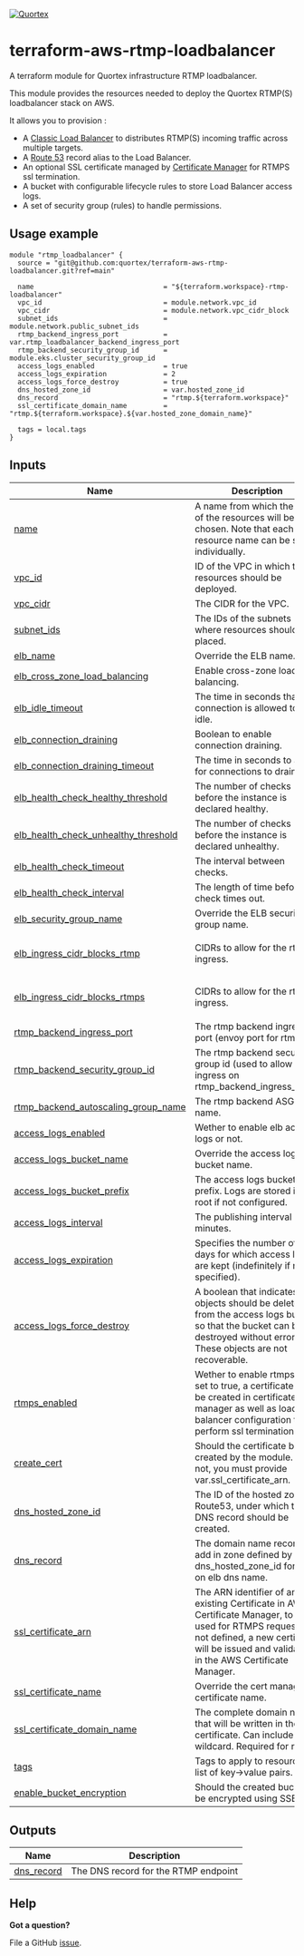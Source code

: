 <!--

** DO NOT EDIT THIS FILE
**
** This file was automatically generated by `terraform-docs`.
** 1) Make all changes to `.terraform-docs.yml`
** 2) Run `make doc` to rebuild this file.
**

-->

[![Quortex][logo]](https://quortex.io)

# terraform-aws-rtmp-loadbalancer
A terraform module for Quortex infrastructure RTMP loadbalancer.



This module provides the resources needed to deploy the Quortex RTMP(S) loadbalancer stack on AWS.


It allows you to provision :
- A [Classic Load Balancer](https://docs.aws.amazon.com/elasticloadbalancing/latest/classic/introduction.html) to distributes RTMP(S) incoming traffic across multiple targets.
- A [Route 53](https://docs.aws.amazon.com/Route53/latest/DeveloperGuide/Welcome.html) record alias to the Load Balancer.
- An optional SSL certificate managed by [Certificate Manager](https://docs.aws.amazon.com/acm/latest/userguide/acm-overview.html) for RTMPS ssl termination.
- A bucket with configurable lifecycle rules to store Load Balancer access logs.
- A set of security group (rules) to handle permissions.


## Usage example

```hcl
module "rtmp_loadbalancer" {
  source = "git@github.com:quortex/terraform-aws-rtmp-loadbalancer.git?ref=main"

  name                                = "${terraform.workspace}-rtmp-loadbalancer"
  vpc_id                              = module.network.vpc_id
  vpc_cidr                            = module.network.vpc_cidr_block
  subnet_ids                          = module.network.public_subnet_ids
  rtmp_backend_ingress_port           = var.rtmp_loadbalancer_backend_ingress_port
  rtmp_backend_security_group_id      = module.eks.cluster_security_group_id
  access_logs_enabled                 = true
  access_logs_expiration              = 2
  access_logs_force_destroy           = true
  dns_hosted_zone_id                  = var.hosted_zone_id
  dns_record                          = "rtmp.${terraform.workspace}"
  ssl_certificate_domain_name         = "rtmp.${terraform.workspace}.${var.hosted_zone_domain_name}"

  tags = local.tags
}
```







## Inputs

| Name | Description | Type | Default | Required |
|------|-------------|------|---------|:--------:|
| <a name="input_name"></a> [name](#input\_name) | A name from which the name of the resources will be chosen. Note that each resource name can be set individually. | `string` | n/a | yes |
| <a name="input_vpc_id"></a> [vpc\_id](#input\_vpc\_id) | ID of the VPC in which the resources should be deployed. | `string` | n/a | yes |
| <a name="input_vpc_cidr"></a> [vpc\_cidr](#input\_vpc\_cidr) | The CIDR for the VPC. | `string` | n/a | yes |
| <a name="input_subnet_ids"></a> [subnet\_ids](#input\_subnet\_ids) | The IDs of the subnets where resources should be placed. | `list(string)` | `[]` | no |
| <a name="input_elb_name"></a> [elb\_name](#input\_elb\_name) | Override the ELB name. | `string` | `""` | no |
| <a name="input_elb_cross_zone_load_balancing"></a> [elb\_cross\_zone\_load\_balancing](#input\_elb\_cross\_zone\_load\_balancing) | Enable cross-zone load balancing. | `bool` | `false` | no |
| <a name="input_elb_idle_timeout"></a> [elb\_idle\_timeout](#input\_elb\_idle\_timeout) | The time in seconds that the connection is allowed to be idle. | `number` | `60` | no |
| <a name="input_elb_connection_draining"></a> [elb\_connection\_draining](#input\_elb\_connection\_draining) | Boolean to enable connection draining. | `bool` | `true` | no |
| <a name="input_elb_connection_draining_timeout"></a> [elb\_connection\_draining\_timeout](#input\_elb\_connection\_draining\_timeout) | The time in seconds to allow for connections to drain. | `number` | `300` | no |
| <a name="input_elb_health_check_healthy_threshold"></a> [elb\_health\_check\_healthy\_threshold](#input\_elb\_health\_check\_healthy\_threshold) | The number of checks before the instance is declared healthy. | `number` | `6` | no |
| <a name="input_elb_health_check_unhealthy_threshold"></a> [elb\_health\_check\_unhealthy\_threshold](#input\_elb\_health\_check\_unhealthy\_threshold) | The number of checks before the instance is declared unhealthy. | `number` | `2` | no |
| <a name="input_elb_health_check_timeout"></a> [elb\_health\_check\_timeout](#input\_elb\_health\_check\_timeout) | The interval between checks. | `number` | `5` | no |
| <a name="input_elb_health_check_interval"></a> [elb\_health\_check\_interval](#input\_elb\_health\_check\_interval) | The length of time before the check times out. | `number` | `10` | no |
| <a name="input_elb_security_group_name"></a> [elb\_security\_group\_name](#input\_elb\_security\_group\_name) | Override the ELB security group name. | `string` | `""` | no |
| <a name="input_elb_ingress_cidr_blocks_rtmp"></a> [elb\_ingress\_cidr\_blocks\_rtmp](#input\_elb\_ingress\_cidr\_blocks\_rtmp) | CIDRs to allow for the rtmp ingress. | `list(string)` | <pre>[<br>  "0.0.0.0/0"<br>]</pre> | no |
| <a name="input_elb_ingress_cidr_blocks_rtmps"></a> [elb\_ingress\_cidr\_blocks\_rtmps](#input\_elb\_ingress\_cidr\_blocks\_rtmps) | CIDRs to allow for the rtmps ingress. | `list(string)` | <pre>[<br>  "0.0.0.0/0"<br>]</pre> | no |
| <a name="input_rtmp_backend_ingress_port"></a> [rtmp\_backend\_ingress\_port](#input\_rtmp\_backend\_ingress\_port) | The rtmp backend ingress port (envoy port for rtmp). | `string` | n/a | yes |
| <a name="input_rtmp_backend_security_group_id"></a> [rtmp\_backend\_security\_group\_id](#input\_rtmp\_backend\_security\_group\_id) | The rtmp backend security group id (used to allow ingress on rtmp\_backend\_ingress\_port). | `string` | n/a | yes |
| <a name="input_rtmp_backend_autoscaling_group_name"></a> [rtmp\_backend\_autoscaling\_group\_name](#input\_rtmp\_backend\_autoscaling\_group\_name) | The rtmp backend ASG name. | `string` | n/a | yes |
| <a name="input_access_logs_enabled"></a> [access\_logs\_enabled](#input\_access\_logs\_enabled) | Wether to enable elb access logs or not. | `bool` | `false` | no |
| <a name="input_access_logs_bucket_name"></a> [access\_logs\_bucket\_name](#input\_access\_logs\_bucket\_name) | Override the access logs bucket name. | `string` | `""` | no |
| <a name="input_access_logs_bucket_prefix"></a> [access\_logs\_bucket\_prefix](#input\_access\_logs\_bucket\_prefix) | The access logs bucket prefix. Logs are stored in the root if not configured. | `string` | `null` | no |
| <a name="input_access_logs_interval"></a> [access\_logs\_interval](#input\_access\_logs\_interval) | The publishing interval in minutes. | `number` | `60` | no |
| <a name="input_access_logs_expiration"></a> [access\_logs\_expiration](#input\_access\_logs\_expiration) | Specifies the number of days for which access logs are kept (indefinitely if not specified). | `number` | `null` | no |
| <a name="input_access_logs_force_destroy"></a> [access\_logs\_force\_destroy](#input\_access\_logs\_force\_destroy) | A boolean that indicates all objects should be deleted from the access logs bucket so that the bucket can be destroyed without error. These objects are not recoverable. | `bool` | `false` | no |
| <a name="input_rtmps_enabled"></a> [rtmps\_enabled](#input\_rtmps\_enabled) | Wether to enable rtmps. If set to true, a certificate will be created in certificate manager as well as load balancer configuration to perform ssl termination. | `bool` | `true` | no |
| <a name="input_create_cert"></a> [create\_cert](#input\_create\_cert) | Should the certificate be created by the module. If not, you must provide var.ssl\_certificate\_arn. | `bool` | `true` | no |
| <a name="input_dns_hosted_zone_id"></a> [dns\_hosted\_zone\_id](#input\_dns\_hosted\_zone\_id) | The ID of the hosted zone in Route53, under which the DNS record should be created. | `string` | n/a | yes |
| <a name="input_dns_record"></a> [dns\_record](#input\_dns\_record) | The domain name record to add in zone defined by dns\_hosted\_zone\_id for alias on elb dns name. | `string` | `"rtmp"` | no |
| <a name="input_ssl_certificate_arn"></a> [ssl\_certificate\_arn](#input\_ssl\_certificate\_arn) | The ARN identifier of an existing Certificate in AWS Certificate Manager, to be used for RTMPS requests. If not defined, a new certificate will be issued and validated in the AWS Certificate Manager. | `string` | `null` | no |
| <a name="input_ssl_certificate_name"></a> [ssl\_certificate\_name](#input\_ssl\_certificate\_name) | Override the cert manager certificate name. | `string` | `""` | no |
| <a name="input_ssl_certificate_domain_name"></a> [ssl\_certificate\_domain\_name](#input\_ssl\_certificate\_domain\_name) | The complete domain name that will be written in the TLS certificate. Can include a wildcard. Required for rtmps. | `string` | `null` | no |
| <a name="input_tags"></a> [tags](#input\_tags) | Tags to apply to resources. A list of key->value pairs. | `map(any)` | `{}` | no |
| <a name="input_enable_bucket_encryption"></a> [enable\_bucket\_encryption](#input\_enable\_bucket\_encryption) | Should the created bucket be encrypted using SSE-S3. | `bool` | `true` | no |

## Outputs

| Name | Description |
|------|-------------|
| <a name="output_dns_record"></a> [dns\_record](#output\_dns\_record) | The DNS record for the RTMP endpoint |







## Help

**Got a question?**

File a GitHub [issue](https://github.com/quortex/terraform-aws-cloudfront-realtime-data-analytics/issues).


[logo]: https://storage.googleapis.com/quortex-assets/logo.webp
